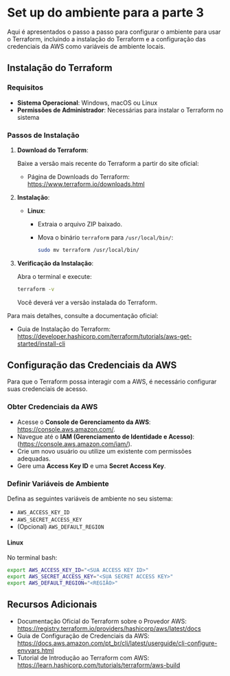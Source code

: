 # Set up do ambiente para a parte 3

Aqui é apresentados o passo a passo para configurar o ambiente para usar o Terraform, incluindo a instalação do Terraform e a configuração das credenciais da AWS como variáveis de ambiente locais.

## Instalação do Terraform

### Requisitos

- **Sistema Operacional**: Windows, macOS ou Linux
- **Permissões de Administrador**: Necessárias para instalar o Terraform no sistema

### Passos de Instalação

1. **Download do Terraform**:

   Baixe a versão mais recente do Terraform a partir do site oficial:

   - Página de Downloads do Terraform: https://www.terraform.io/downloads.html

2. **Instalação**:

   - **Linux**:

     - Extraia o arquivo ZIP baixado.
     - Mova o binário `terraform` para `/usr/local/bin/`:

       ```bash
       sudo mv terraform /usr/local/bin/
       ```

3. **Verificação da Instalação**:

   Abra o terminal e execute:

   ```bash
   terraform -v
   ```

   Você deverá ver a versão instalada do Terraform.

Para mais detalhes, consulte a documentação oficial:

- Guia de Instalação do Terraform: https://developer.hashicorp.com/terraform/tutorials/aws-get-started/install-cli

## Configuração das Credenciais da AWS

Para que o Terraform possa interagir com a AWS, é necessário configurar suas credenciais de acesso.

### Obter Credenciais da AWS

- Acesse o **Console de Gerenciamento da AWS**: https://console.aws.amazon.com/.
- Navegue até o **IAM (Gerenciamento de Identidade e Acesso)**: (https://console.aws.amazon.com/iam/).
- Crie um novo usuário ou utilize um existente com permissões adequadas.
- Gere uma **Access Key ID** e uma **Secret Access Key**.

### Definir Variáveis de Ambiente

Defina as seguintes variáveis de ambiente no seu sistema:

- `AWS_ACCESS_KEY_ID`
- `AWS_SECRET_ACCESS_KEY`
- (Opcional) `AWS_DEFAULT_REGION`

#### Linux

No terminal bash:

```bash
export AWS_ACCESS_KEY_ID="<SUA ACCESS KEY ID>"
export AWS_SECRET_ACCESS_KEY="<SUA SECRET ACCESS KEY>"
export AWS_DEFAULT_REGION="<REGIÃO>"
```

## Recursos Adicionais

- Documentação Oficial do Terraform sobre o Provedor AWS: https://registry.terraform.io/providers/hashicorp/aws/latest/docs
- Guia de Configuração de Credenciais da AWS: https://docs.aws.amazon.com/pt_br/cli/latest/userguide/cli-configure-envvars.html
- Tutorial de Introdução ao Terraform com AWS: https://learn.hashicorp.com/tutorials/terraform/aws-build
